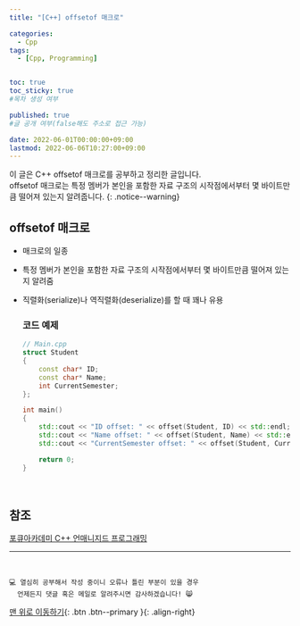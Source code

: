 ```yaml
---
title: "[C++] offsetof 매크로" 

categories:
  - Cpp
tags:
  - [Cpp, Programming]


toc: true
toc_sticky: true
#목차 생성 여부

published: true
#글 공개 여부(false해도 주소로 접근 가능)

date: 2022-06-01T00:00:00+09:00
lastmod: 2022-06-06T10:27:00+09:00
---
```


<!-- description : 25자에서 160자 사이 -->
이 글은 C++ offsetof 매크로를 공부하고 정리한 글입니다.<br>
offsetof 매크로는 특정 멤버가 본인을 포함한 자료 구조의 시작점에서부터 몇 바이트만큼 떨어져 있는지 알려줍니다.
{: .notice--warning}

## offsetof 매크로
- 매크로의 일종
- 특정 멤버가 본인을 포함한 자료 구조의 시작점에서부터 몇 바이트만큼 떨어져 있는지 알려줌
- 직렬화(serialize)나 역직렬화(deserialize)를 할 때 꽤나 유용

  ### 코드 예제
  ```cpp
  // Main.cpp
  struct Student
  {
      const char* ID;
      const char* Name;
      int CurrentSemester;
  };

  int main()
  {
      std::cout << "ID offset: " << offset(Student, ID) << std::endl;                               // ID offset: 0
      std::cout << "Name offset: " << offset(Student, Name) << std::endl;                           // Name offset: 4
      std::cout << "CurrentSemester offset: " << offset(Student, CurrentSemester) << std::endl;     // CurrentSemester offset: 8

      return 0;
  }
  ```

<br>

## 참조
[포큐아카데미 C++ 언매니지드 프로그래밍](https://pocu-ko.teachable.com/p/comp3200)

***
<br>

    💻 열심히 공부해서 작성 중이니 오류나 틀린 부분이 있을 경우 
      언제든지 댓글 혹은 메일로 알려주시면 감사하겠습니다! 😸


[맨 위로 이동하기](#){: .btn .btn--primary }{: .align-right}